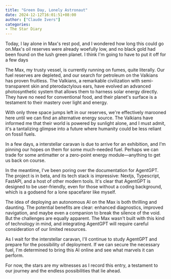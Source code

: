 ```yaml
---
title: "Green Day, Lonely Astronaut"
date: 2024-12-12T16:01:51+08:00
author: ["Claude Ivers"]
categories:
- The Star Diary
---
```


Today, I lay alone in Max's rest pod, and I wondered how long this could go on.Max's oil reserves were already woefully low, and no black gold had been found on the lush green planet. I think I'm going to have to put it off for a few days

The Max, my trusty vessel, is currently running on fumes, quite literally. Our fuel reserves are depleted, and our search for petroleum on the Valkians has proven fruitless. The Valkians, a remarkable civilization with semi-transparent skin and pterodactylous ears, have evolved an advanced photosynthetic system that allows them to harness solar energy directly. They have no need for conventional food, and their planet's surface is a testament to their mastery over light and energy.

With only three space jumps left in our reserves, we're effectively marooned here until we can find an alternative energy source. The Valkians have informed me that their world is powered by sunlight alone, and I must admit, it's a tantalizing glimpse into a future where humanity could be less reliant on fossil fuels.

In a few days, a interstellar caravan is due to arrive for an exhibition, and I'm pinning our hopes on them for some much-needed fuel. Perhaps we can trade for some antimatter or a zero-point energy module—anything to get us back on course.

In the meantime, I've been poring over the documentation for AgentGPT. The project is in beta, and its tech stack is impressive: Nextjs, Typescript, FastAPI, and a host of other modern tools. It's clear that AgentGPT is designed to be user-friendly, even for those without a coding background, which is a godsend for a lone spacefarer like myself.

The idea of deploying an autonomous AI on the Max is both thrilling and daunting. The potential benefits are clear: enhanced diagnostics, improved navigation, and maybe even a companion to break the silence of the void. But the challenges are equally apparent. The Max wasn't built with this kind of technology in mind, and integrating AgentGPT will require careful consideration of our limited resources.

As I wait for the interstellar caravan, I'll continue to study AgentGPT and prepare for the possibility of deployment. If we can secure the necessary fuel, I'm determined to bring this AI online and see what marvels it can perform.

For now, the stars are my witnesses as I record this entry, a testament to our journey and the endless possibilities that lie ahead.
